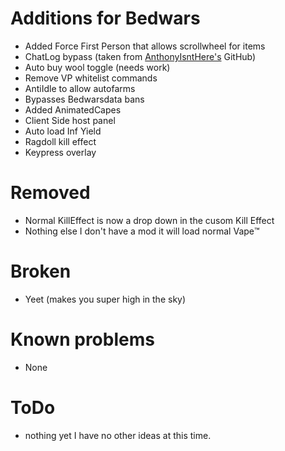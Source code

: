 # Additions for Bedwars
* Added Force First Person that allows scrollwheel for items
* ChatLog bypass (taken from [AnthonyIsntHere's](https://github.com/AnthonyIsntHere/anthonysrepository/blob/main/scripts/AntiChatLogger.lua) GitHub)
* Auto buy wool toggle (needs work)
* Remove VP whitelist commands
* AntiIdle to allow autofarms
* Bypasses Bedwarsdata bans
* Added AnimatedCapes
* Client Side host panel
* Auto load Inf Yield
* Ragdoll kill effect
* Keypress overlay

# Removed 
- Normal KillEffect is now a drop down in the cusom Kill Effect
- Nothing else I don't have a mod it will load normal Vape™️

# Broken
* Yeet (makes you super high in the sky)

# Known problems
* None

# ToDo
* nothing yet I have no other ideas at this time.